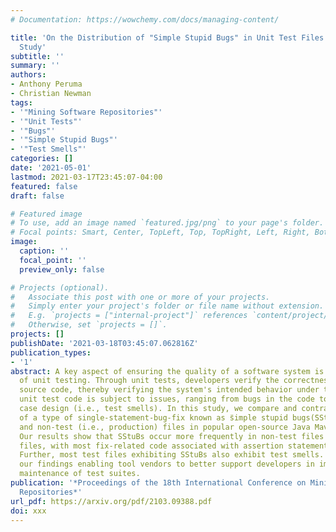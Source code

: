 ```yaml
---
# Documentation: https://wowchemy.com/docs/managing-content/

title: 'On the Distribution of "Simple Stupid Bugs" in Unit Test Files: An Exploratory
  Study'
subtitle: ''
summary: ''
authors:
- Anthony Peruma
- Christian Newman
tags:
- '"Mining Software Repositories"'
- '"Unit Tests"'
- '"Bugs"'
- '"Simple Stupid Bugs"'
- '"Test Smells"'
categories: []
date: '2021-05-01'
lastmod: 2021-03-17T23:45:07-04:00
featured: false
draft: false

# Featured image
# To use, add an image named `featured.jpg/png` to your page's folder.
# Focal points: Smart, Center, TopLeft, Top, TopRight, Left, Right, BottomLeft, Bottom, BottomRight.
image:
  caption: ''
  focal_point: ''
  preview_only: false

# Projects (optional).
#   Associate this post with one or more of your projects.
#   Simply enter your project's folder or file name without extension.
#   E.g. `projects = ["internal-project"]` references `content/project/deep-learning/index.md`.
#   Otherwise, set `projects = []`.
projects: []
publishDate: '2021-03-18T03:45:07.062816Z'
publication_types:
- '1'
abstract: A key aspect of ensuring the quality of a software system is the practice
  of unit testing. Through unit tests, developers verify the correctness of production
  source code, thereby verifying the system's intended behavior under test. However,
  unit test code is subject to issues, ranging from bugs in the code to poor test
  case design (i.e., test smells). In this study, we compare and contrast the occurrences
  of a type of single-statement-bug-fix known as s̈imple stupid bugs(̈SStuBs) in test
  and non-test (i.e., production) files in popular open-source Java Maven projects.
  Our results show that SStuBs occur more frequently in non-test files than in test
  files, with most fix-related code associated with assertion statements in test files.
  Further, most test files exhibiting SStuBs also exhibit test smells. We envision
  our findings enabling tool vendors to better support developers in improving the
  maintenance of test suites.
publication: '*Proceedings of the 18th International Conference on Mining Software
  Repositories*'
url_pdf: https://arxiv.org/pdf/2103.09388.pdf
doi: xxx
---
```

